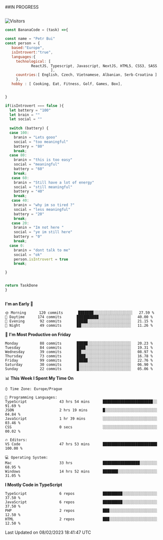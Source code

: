 ##IN PROGRESS
##
![Visitors](https://komarev.com/ghpvc/?username=petrbui&style=for-the-badge&label=Visitors+👀)
```Javascript
const BananaCode = (task) =>{

const name = "Petr Bui"
const person = {
   based:"Europe",
   isIntrovert:"true",
   languages:{
     technological: [ 
            ReactJS, Typescript, Javascript, NextJS, HTML5, CSS3, SASS, Redux, Node, Storybook, Styled-Component
                     ],
     countries:[ English, Czech, Vietnamese, Albanian, Serb-Croatina ]
     },
   hobby : [ Cooking, Eat, Fitness, Golf, Games, Box],


}

if(isIntrovert === false ){
  let battery = "100"
  let brain = ""
  let social = ""
  
  switch (battery) {
  case 100:
    branin = "Lets gooo"
    social = "too meaningful"
    battery = "80"
    break;
  case 80:
    branin = "this is too easy"
    social = "meaningful"
    battery = "60"
    break;
   case 60:
    branin = "Still have a lot of energy"
    social = "still meaningful"
    battery = "40"
    break;
   case 40:
    branin = "why im so tired ?"
    social = "less meaningful"
    battery = "20"
    break;
   case 20:
    branin = "Im not here "
    social = "ye im still here"
    battery = "0"
    break;
  case 0:
    branin = "dont talk to me"
    social = "ok"
    person.isIntrovert = true
    break;

}


return TaskDone
}
```



##
<!--
[![My GitHub stats](https://github-readme-stats.vercel.app/api?username=petrbui&theme=github_dark)](https://github.com/anuraghazra/github-readme-stats)

[![My wakatime stats](https://github-readme-stats.vercel.app/api/wakatime?username=petrbui&theme=github_dark)](https://github.com/anuraghazra/github-readme-stats)
-->
<!--START_SECTION:waka-->
**I'm an Early 🐤** 

```text
🌞 Morning      120 commits       ███████░░░░░░░░░░░░░░░░░░   27.59 % 
🌆 Daytime      174 commits       ██████████░░░░░░░░░░░░░░░   40.00 % 
🌃 Evening       92 commits       █████░░░░░░░░░░░░░░░░░░░░   21.15 % 
🌙 Night         49 commits       ██░░░░░░░░░░░░░░░░░░░░░░░   11.26 % 

```
📅 **I'm Most Productive on Friday** 

```text
Monday          88 commits       █████░░░░░░░░░░░░░░░░░░░░   20.23 % 
Tuesday         84 commits       ████░░░░░░░░░░░░░░░░░░░░░   19.31 % 
Wednesday       39 commits       ██░░░░░░░░░░░░░░░░░░░░░░░   08.97 % 
Thursday        73 commits       ████░░░░░░░░░░░░░░░░░░░░░   16.78 % 
Friday          99 commits       █████░░░░░░░░░░░░░░░░░░░░   22.76 % 
Saturday        30 commits       █░░░░░░░░░░░░░░░░░░░░░░░░   06.90 % 
Sunday          22 commits       █░░░░░░░░░░░░░░░░░░░░░░░░   05.06 % 

```


📊 **This Week I Spent My Time On** 

```text
⌚︎ Time Zone: Europe/Prague

💬 Programming Languages: 
TypeScript               43 hrs 54 mins      ███████████████████████░░   91.69 % 
JSON                     2 hrs 19 mins       █░░░░░░░░░░░░░░░░░░░░░░░░   04.84 % 
JavaScript               1 hr 39 mins        ░░░░░░░░░░░░░░░░░░░░░░░░░   03.46 % 
CSS                      0 secs              ░░░░░░░░░░░░░░░░░░░░░░░░░   00.02 % 

🔥 Editors: 
VS Code                  47 hrs 53 mins      █████████████████████████   100.00 % 

💻 Operating System: 
Mac                      33 hrs              █████████████████░░░░░░░░   68.95 % 
Windows                  14 hrs 52 mins      ███████░░░░░░░░░░░░░░░░░░   31.05 % 

```

**I Mostly Code in TypeScript** 

```text
TypeScript               6 repos             █████████░░░░░░░░░░░░░░░░   37.50 % 
JavaScript               6 repos             █████████░░░░░░░░░░░░░░░░   37.50 % 
PHP                      2 repos             ███░░░░░░░░░░░░░░░░░░░░░░   12.50 % 
HTML                     2 repos             ███░░░░░░░░░░░░░░░░░░░░░░   12.50 % 

```



 Last Updated on 08/02/2023 18:41:47 UTC
<!--END_SECTION:waka-->
